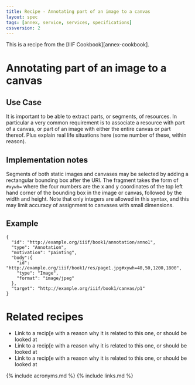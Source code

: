 ```yaml
---
title: Recipe - Annotating part of an image to a canvas
layout: spec
tags: [annex, service, services, specifications]
cssversion: 2
---
```


This is a recipe from the [IIIF Cookbook][annex-cookbook].


# Annotating part of an image to a canvas

## Use Case

It is important to be able to extract parts, or segments, of resources. In particular a very common requirement is to associate a resource with part of a canvas, or part of an image with either the entire canvas or part thereof.   Plus explain real life situations here (some number of these, within reason).

## Implementation notes

Segments of both static images and canvases may be selected by adding a rectangular bounding box after the URI. The fragment takes the form of `#xywh=` where the four numbers are the x and y coordinates of the top left hand corner of the bounding box in the image or canvas, followed by the width and height. Note that only integers are allowed in this syntax, and this may limit accuracy of assignment to canvases with small dimensions. 


## Example

``` json-doc
{
  "id": "http://example.org/iiif/book1/annotation/anno1",
  "type": "Annotation",
  "motivation": "painting",
  "body":{
    "id": "http://example.org/iiif/book1/res/page1.jpg#xywh=40,50,1200,1800",
    "type": "Image",
    "format": "image/jpeg"
  },
  "target": "http://example.org/iiif/book1/canvas/p1"
}
```

# Related recipes

* Link to a recip[e with a reason why it is related to this one, or should be looked at
* Link to a recip[e with a reason why it is related to this one, or should be looked at
* Link to a recip[e with a reason why it is related to this one, or should be looked at


{% include acronyms.md %}
{% include links.md %}

